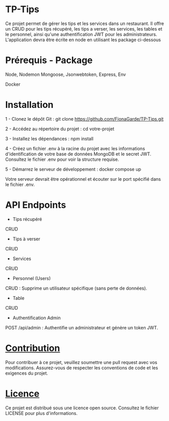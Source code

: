 # TP-Tips

Ce projet permet de gérer les tips et les services dans un restaurant. Il offre un CRUD pour les tips récupéré, les tips a verser, les services, les tables et le personnel, ainsi qu'une authentification JWT pour les administrateurs. L'application devra être écrite en node en utilisant les package ci-dessous

# Prérequis - Package
Node, Nodemon Mongoose, Jsonwebtoken, Express, Env

Docker

# Installation
1 - Clonez le dépôt Git :
git clone https://github.com/FionaGarde/TP-Tips.git

2 - Accédez au répertoire du projet :
cd votre-projet

3 - Installez les dépendances :
npm install

4 - Créez un fichier .env à la racine du projet avec les informations d'identification de votre base de données MongoDB et le secret JWT.
Consultez le fichier .env pour voir la structure requise.

5 - Démarrez le serveur de développement :
docker compose up

Votre serveur devrait être opérationnel et écouter sur le port spécifié dans le fichier .env.

# API Endpoints

- Tips récupéré

CRUD

- Tips à verser

CRUD

- Services

CRUD

- Personnel (Users)

CRUD : Supprime un utilisateur spécifique (sans perte de données).

- Table

CRUD

- Authentification Admin

POST /api/admin : Authentifie un administrateur et génère un token JWT.

# [Contribution](https://github.com/FionaGarde/TP-Tips/blob/main/CONTRIBUTING.md)
Pour contribuer à ce projet, veuillez soumettre une pull request avec vos modifications. Assurez-vous de respecter les conventions de code et les exigences du projet.

# [Licence](https://github.com/FionaGarde/TP-Tips/blob/main/LICENSE)
Ce projet est distribué sous une licence open source. Consultez le fichier LICENSE pour plus d'informations.
